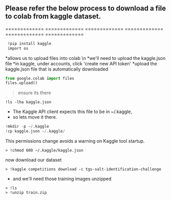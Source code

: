 ## Please refer the below process to download a file to colab from kaggle dataset.
============= ============= ============= ============= ============= ============= 
```sh
 !pip install kaggle
 import os
```

*allows us to upload files into colab \n
*we'll need to upload the kaggle.json file
*in kaggle, under accounts, click 'create new API token'
*upload the kaggle.json file that is automatically downloaded

```python
from google.colab import files
files.upload()
```
> ensure its there
```
!ls -lha kaggle.json
```

- The Kaggle API client expects this file to be in ~/.kaggle,
- so lets move it there.
```python
!mkdir -p ~/.kaggle
!cp kaggle.json ~/.kaggle/
```
This permissions change avoids a warning on Kaggle tool startup.
```
> !chmod 600 ~/.kaggle/kaggle.json
```
now download our dataset
```
> !kaggle competitions download -c tgs-salt-identification-challenge 
```
- and we'll need those training images unzipped
```
> !ls
> !unzip train.zip
```
